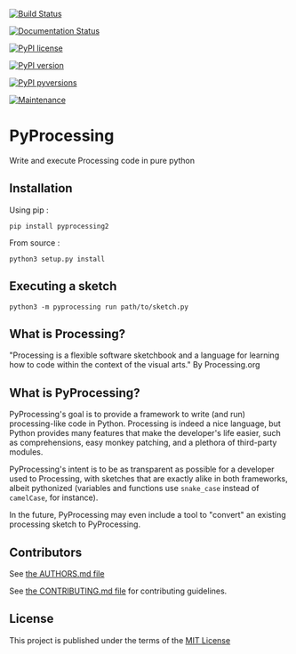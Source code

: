 [![Build Status](https://travis-ci.com/Dogeek/pyprocessing.svg?branch=master)](https://travis-ci.com/Dogeek/pyprocessing)

[![Documentation Status](https://readthedocs.org/projects/pyprocessing/badge/?version=latest)](https://pyprocessing.readthedocs.io/en/latest/?badge=latest)

[![PyPI license](https://img.shields.io/pypi/l/pyprocessing2.svg)](https://pypi.python.org/pypi/pyprocessing2/)

[![PyPI version](https://badge.fury.io/py/pyprocessing2.svg)](https://badge.fury.io/py/pyprocessing2)

[![PyPI pyversions](https://img.shields.io/pypi/pyversions/pyprocessing2.svg)](https://pypi.python.org/pypi/pyprocessing2/)

[![Maintenance](https://img.shields.io/badge/Maintained%3F-yes-green.svg)](https://GitHub.com/Dogeek/pyprocessing/graphs/commit-activity)


# PyProcessing

Write and execute Processing code in pure python

## Installation

Using pip :

`pip install pyprocessing2`

From source :

`python3 setup.py install`

## Executing a sketch

`python3 -m pyprocessing run path/to/sketch.py`


## What is Processing?

"Processing is a flexible software sketchbook and a language for learning how to code within the context of the visual arts." By Processing.org

## What is PyProcessing?

PyProcessing's goal is to provide a framework to write (and run) processing-like code in Python. Processing is indeed a nice language, but Python provides many features that make the developer's life easier, such as comprehensions, easy monkey patching, and a plethora of third-party modules.

PyProcessing's intent is to be as transparent as possible for a developer used to Processing, with sketches that are exactly alike in both frameworks, albeit pythonized (variables and functions use `snake_case` instead of `camelCase`, for instance).

In the future, PyProcessing may even include a tool to "convert" an existing processing sketch to PyProcessing.

## Contributors

See [the AUTHORS.md file](../blob/master/AUTHORS.md)

See [the CONTRIBUTING.md file](../blob/master/CONTRIBUTING.md) for contributing guidelines.

## License

This project is published under the terms of the [MIT License](../blob/master/LICENSE)
